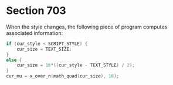 # Section 703

When the style changes, the following piece of program computes associated information:

```c << Set up the values of |cur_size| and |cur_mu|, based on |cur_style| >>=
if (cur_style < SCRIPT_STYLE) {
    cur_size = TEXT_SIZE;
}
else {
    cur_size = 16*((cur_style - TEXT_STYLE) / 2);
}
cur_mu = x_over_n(math_quad(cur_size), 18);
```

